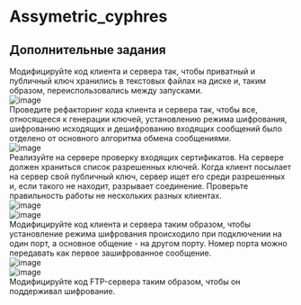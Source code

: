 # Assymetric_cyphres
## Дополнительные задания
Модифицируйте код клиента и сервера так, чтобы приватный и публичный ключ хранились в текстовых файлах на диске и, таким образом, переиспользовались между запусками.  
![image](https://user-images.githubusercontent.com/70998859/146783645-94150533-df01-4cbe-9e1e-0a8d22575f5e.png)  
Проведите рефакторинг кода клиента и сервера так, чтобы все, относящееся к генерации ключей, установлению режима шифрования, шифрованию исходящих и дешифрованию входящих сообщений было отделено от основного алгоритма обмена сообщениями.  
![image](https://user-images.githubusercontent.com/70998859/146783914-7c4fbb82-7a80-4908-b503-a5f93302ad71.png)  
Реализуйте на сервере проверку входящих сертификатов. На сервере должен храниться список разрешенных ключей. Когда клиент посылает на сервер свой публичный ключ, сервер ищет его среди разрешенных и, если такого не находит, разрывает соединение. Проверьте правильность работы не нескольких разных клиентах.  
![image](https://user-images.githubusercontent.com/70998859/146783990-c6f08bfe-6575-4ac7-8795-4786726f698c.png)  
![image](https://user-images.githubusercontent.com/70998859/146784126-85bee9ce-d3ad-463c-af74-75d58f12cb1e.png)  
Модифицируйте код клиента и сервера таким образом, чтобы установление режима шифрования происходило при подключении на один порт, а основное общение - на другом порту. Номер порта можно передавать как первое зашифрованное сообщение.  
![image](https://user-images.githubusercontent.com/70998859/146784586-44ab71c4-0096-43c8-877c-69d9bd9828d8.png)  
![image](https://user-images.githubusercontent.com/70998859/146784611-40977846-b04b-4bb6-bf61-f3fbda25b159.png)  
Модифицируйте код FTP-сервера таким образом, чтобы он поддерживал шифрование.  
